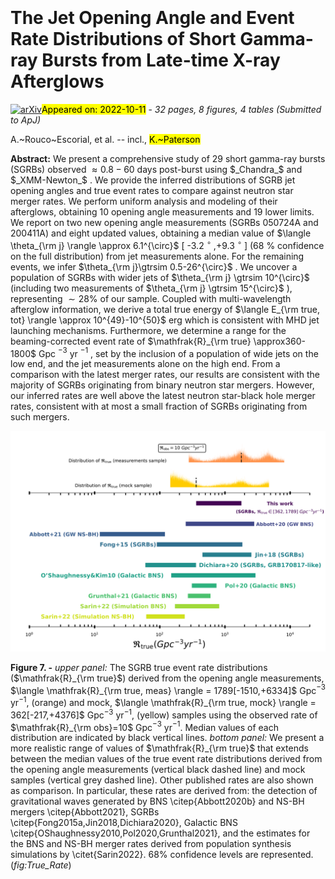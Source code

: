 <div class="macros" style="visibility:hidden;">
$\newcommand{\ensuremath}{}$
$\newcommand{\xspace}{}$
$\newcommand{\object}[1]{\texttt{#1}}$
$\newcommand{\farcs}{{.}''}$
$\newcommand{\farcm}{{.}'}$
$\newcommand{\arcsec}{''}$
$\newcommand{\arcmin}{'}$
$\newcommand{\ion}[2]{#1#2}$
$\newcommand{\textsc}[1]{\textrm{#1}}$
$\newcommand{\hl}[1]{\textrm{#1}}$
$\newcommand{\footnote}[1]{}$
$\newcommand{\vdag}{(v)^\dagger}$
$\newcommand$
$\newcommand$
$\newcommand{\raf}[1]{\textcolor{orange}{#1}}$
$\newcommand{\NU}{\affiliation{Center for Interdisciplinary Exploration and Research in Astrophysics (CIERA) and Department of Physics and Astronomy, Northwestern University, 1800 Sherman Ave, Evanston, IL 60201, USA}}$
$\newcommand{\GSFC}{\affiliation{NASA Goddard Space Flight Center, University of Maryland, Baltimore County, Greenbelt, MD 20771, USA}}$
$\newcommand{\CfA}{\affiliation{Center for Astrophysics\:|\:Harvard \& Smithsonian, 60 Garden St. Cambridge, MA 02138, USA}}$
$\newcommand{\Einstein}{\altaffiliation{NASA Einstein Fellow}}$
$\newcommand{\NASA}{\altaffiliation{NASA Postdoctoral Fellow}}$
$\newcommand{\UAH}{\affiliation{Center for Space Plasma and Aeronomic Research, University of Alabama in Huntsville, 320 Sparkman Drive, Huntsville, AL 35899, USA}}$
$\newcommand{\USRA}{\affiliation{Science and Technology Institute, Universities Space Research Association, Huntsville, AL 35805, USA}}$
$\newcommand{\Arizona}{\affiliation{University of Arizona, Steward Observatory, 933 N. Cherry Avenue, Tucson, AZ 85721, USA}}$
$\newcommand{\Bath}{\affiliation{Department of Physics, University of Bath, Claverton Down, Bath, BA2 7AY, UK}}$
$\newcommand{\OU}{\affiliation{Astrophysical Institute, Department of Physics and Astronomy, 251B Clippinger Lab, Ohio University, Athens, OH 45701, USA}}$
$\newcommand{\Adler}{\affiliation{The Adler Planetarium, Chicago, IL 60605, USA}}$
$\newcommand{\GeminiN}{\affiliation{Gemini Observatory/NSF's NOIRLab, 670 N. A'ohoku Place, Hilo, HI, 96720, USA}}$
$\newcommand{\UMD}{\affiliation{Joint Space-Science Institute, University of Maryland, College Park, MD 20742, USA}}$
$\newcommand{\GWU}{\affiliation{Department of Physics, The George Washington University, Washington, DC 20052, USA}}$
$\newcommand{\Leicester}{\affiliation{School of Physics and Astronomy, University of Leicester, University Road, Leicester, LE1 7RH, UK}}$
$\newcommand{\Marin}{\affiliation{College of Marin, 120 Kent Avenue, Kentfield 94904 CA, USA}}$
$\newcommand{\UVI}{\affiliation{University of the Virgin Islands, \#2 Brewers bay road, Charlotte Amalie, 00802 USVI, USA}}$
$\newcommand{\Radboud}{\affiliation{Department of Astrophysics/IMAPP, Radboud University, 6525 AJ Nijmegen, The Netherlands}}$
$\newcommand{\Warwick}{\affiliation{Department of Physics, University of Warwick, Coventry, CV4 7AL, UK}}$
$\newcommand{\Birmingham}{\affiliation{Birmingham Institute for Gravitational Wave Astronomy and School of Physics and Astronomy, University of Birmingham, Birmingham B15 2TT, UK}}$
$\newcommand{\Edinburgh}{\affiliation{Institute for Astronomy, University of Edinburgh, Royal Observatory, Blackford Hill, EH9 3HJ, UK}}$
$\newcommand{\Caltech}{\affiliation{Cahill Center for Astrophysics, California Institute of Technology, 1200 E. California Blvd. Pasadena, CA 91125, USA}}$
$\newcommand{\LJMU}{\affiliation{Astrophysics Research Institute, Liverpool John Moores University, 146 Brownlow Hill, Liverpool L3 5RF, UK}}$
$\newcommand{ÇA}{\affiliation{Center for Computational Astrophysics, Flatiron Institute, 162 W. 5th Avenue, New York, NY 10011, USA}}$
$\newcommand{\Columbia}{\affiliation{Department of Physics and Columbia Astrophysics Laboratory, Columbia University, New York, NY 10027, USA}}$
$\newcommand{\CRESST}{\affiliation{Center for Research and Exploration in Space Science and Technology (CRESST) and NASA Goddard Space Flight Center, Greenbelt, MD 20771, USA}}$
$\newcommand{\Maryland}{\affiliation{Department of Physics, University of Maryland, Baltimore County, 1000 Hilltop Circle, Baltimore, MD 21250, USA}}$
$\newcommand{\MPIA}{\affiliation{Max-Planck-Institut für Astronomie (MPIA), Königstuhl 17, 69117 Heidelberg, Germany}}$
$\newcommand{\Berkely}{\affiliation{Department of Astronomy, University of California, Berkeley, CA 94720-3411, USA}}$
$\newcommand{\IU}{\affiliation{Department of Astronomy, Indiana University, Bloomington, IN 47405-7105, USA}}$
$\newcommand{\Cornell}{\affiliation{Department of Astronomy, Cornell University, 404 Space Sciences Building, Ithaca, NY 14853, USA}}$
$\newcommand{\UChicago}{\affiliation{University of Chicago, 5801 S Ellis Ave, Chicago, IL 60637, USA}}$
$\newcommand{\Utah}{\affiliation{Department of Physics and Astronomy, University of Utah, James Fletcher Building, Salt Lake City, UT 84112,USA}}$
$\newcommand{\}{ra}$
$\newcommand{\}{dec}$
$\newcommand{\nod}{\nodata}$</div>

<div class="macros" style="visibility:hidden;">
$\newcommand{\ensuremath}{}$
$\newcommand{\xspace}{}$
$\newcommand{\object}[1]{\texttt{#1}}$
$\newcommand{\farcs}{{.}''}$
$\newcommand{\farcm}{{.}'}$
$\newcommand{\arcsec}{''}$
$\newcommand{\arcmin}{'}$
$\newcommand{\ion}[2]{#1#2}$
$\newcommand{\textsc}[1]{\textrm{#1}}$
$\newcommand{\hl}[1]{\textrm{#1}}$
$\newcommand{\footnote}[1]{}$
$\newcommand{\vdag}{(v)^\dagger}$
$\newcommand$
$\newcommand$
$\newcommand{\raf}[1]{\textcolor{orange}{#1}}$
$\newcommand{\NU}{\affiliation{Center for Interdisciplinary Exploration and Research in Astrophysics (CIERA) and Department of Physics and Astronomy, Northwestern University, 1800 Sherman Ave, Evanston, IL 60201, USA}}$
$\newcommand{\GSFC}{\affiliation{NASA Goddard Space Flight Center, University of Maryland, Baltimore County, Greenbelt, MD 20771, USA}}$
$\newcommand{\CfA}{\affiliation{Center for Astrophysics\:|\:Harvard \& Smithsonian, 60 Garden St. Cambridge, MA 02138, USA}}$
$\newcommand{\Einstein}{\altaffiliation{NASA Einstein Fellow}}$
$\newcommand{\NASA}{\altaffiliation{NASA Postdoctoral Fellow}}$
$\newcommand{\UAH}{\affiliation{Center for Space Plasma and Aeronomic Research, University of Alabama in Huntsville, 320 Sparkman Drive, Huntsville, AL 35899, USA}}$
$\newcommand{\USRA}{\affiliation{Science and Technology Institute, Universities Space Research Association, Huntsville, AL 35805, USA}}$
$\newcommand{\Arizona}{\affiliation{University of Arizona, Steward Observatory, 933 N. Cherry Avenue, Tucson, AZ 85721, USA}}$
$\newcommand{\Bath}{\affiliation{Department of Physics, University of Bath, Claverton Down, Bath, BA2 7AY, UK}}$
$\newcommand{\OU}{\affiliation{Astrophysical Institute, Department of Physics and Astronomy, 251B Clippinger Lab, Ohio University, Athens, OH 45701, USA}}$
$\newcommand{\Adler}{\affiliation{The Adler Planetarium, Chicago, IL 60605, USA}}$
$\newcommand{\GeminiN}{\affiliation{Gemini Observatory/NSF's NOIRLab, 670 N. A'ohoku Place, Hilo, HI, 96720, USA}}$
$\newcommand{\UMD}{\affiliation{Joint Space-Science Institute, University of Maryland, College Park, MD 20742, USA}}$
$\newcommand{\GWU}{\affiliation{Department of Physics, The George Washington University, Washington, DC 20052, USA}}$
$\newcommand{\Leicester}{\affiliation{School of Physics and Astronomy, University of Leicester, University Road, Leicester, LE1 7RH, UK}}$
$\newcommand{\Marin}{\affiliation{College of Marin, 120 Kent Avenue, Kentfield 94904 CA, USA}}$
$\newcommand{\UVI}{\affiliation{University of the Virgin Islands, \#2 Brewers bay road, Charlotte Amalie, 00802 USVI, USA}}$
$\newcommand{\Radboud}{\affiliation{Department of Astrophysics/IMAPP, Radboud University, 6525 AJ Nijmegen, The Netherlands}}$
$\newcommand{\Warwick}{\affiliation{Department of Physics, University of Warwick, Coventry, CV4 7AL, UK}}$
$\newcommand{\Birmingham}{\affiliation{Birmingham Institute for Gravitational Wave Astronomy and School of Physics and Astronomy, University of Birmingham, Birmingham B15 2TT, UK}}$
$\newcommand{\Edinburgh}{\affiliation{Institute for Astronomy, University of Edinburgh, Royal Observatory, Blackford Hill, EH9 3HJ, UK}}$
$\newcommand{\Caltech}{\affiliation{Cahill Center for Astrophysics, California Institute of Technology, 1200 E. California Blvd. Pasadena, CA 91125, USA}}$
$\newcommand{\LJMU}{\affiliation{Astrophysics Research Institute, Liverpool John Moores University, 146 Brownlow Hill, Liverpool L3 5RF, UK}}$
$\newcommand{ÇA}{\affiliation{Center for Computational Astrophysics, Flatiron Institute, 162 W. 5th Avenue, New York, NY 10011, USA}}$
$\newcommand{\Columbia}{\affiliation{Department of Physics and Columbia Astrophysics Laboratory, Columbia University, New York, NY 10027, USA}}$
$\newcommand{\CRESST}{\affiliation{Center for Research and Exploration in Space Science and Technology (CRESST) and NASA Goddard Space Flight Center, Greenbelt, MD 20771, USA}}$
$\newcommand{\Maryland}{\affiliation{Department of Physics, University of Maryland, Baltimore County, 1000 Hilltop Circle, Baltimore, MD 21250, USA}}$
$\newcommand{\MPIA}{\affiliation{Max-Planck-Institut für Astronomie (MPIA), Königstuhl 17, 69117 Heidelberg, Germany}}$
$\newcommand{\Berkely}{\affiliation{Department of Astronomy, University of California, Berkeley, CA 94720-3411, USA}}$
$\newcommand{\IU}{\affiliation{Department of Astronomy, Indiana University, Bloomington, IN 47405-7105, USA}}$
$\newcommand{\Cornell}{\affiliation{Department of Astronomy, Cornell University, 404 Space Sciences Building, Ithaca, NY 14853, USA}}$
$\newcommand{\UChicago}{\affiliation{University of Chicago, 5801 S Ellis Ave, Chicago, IL 60637, USA}}$
$\newcommand{\Utah}{\affiliation{Department of Physics and Astronomy, University of Utah, James Fletcher Building, Salt Lake City, UT 84112,USA}}$
$\newcommand{\}{ra}$
$\newcommand{\}{dec}$
$\newcommand{\nod}{\nodata}$</div>



<div id="title">

# The Jet Opening Angle and Event Rate Distributions of Short Gamma-ray Bursts from Late-time X-ray Afterglows

</div>
<div id="comments">

[![arXiv](https://img.shields.io/badge/arXiv-2210.05695-b31b1b.svg)](https://arxiv.org/abs/2210.05695)<mark>Appeared on: 2022-10-11</mark> - _32 pages, 8 figures, 4 tables (Submitted to ApJ)_

</div>
<div id="authors">

A.~Rouco~Escorial, et al. -- incl., <mark>K.~Paterson</mark>

</div>
<div id="abstract">

**Abstract:** We present a comprehensive study of 29 short gamma-ray bursts (SGRBs) observed $\approx 0.8-60$ days post-burst using $_Chandra_$ and $_XMM-Newton_$ . We provide the inferred distributions of SGRB jet opening angles and true event rates to compare against neutron star merger rates. We perform uniform analysis and modeling of their afterglows, obtaining 10 opening angle measurements and 19 lower limits. We report on two new opening angle measurements (SGRBs 050724A and 200411A) and eight updated values, obtaining a median value of $\langle \theta_{\rm j} \rangle \approx 6.1^{\circ}$ [ -3.2 $^{\circ}$ ,+9.3 $^{\circ}$ ] (68 \% confidence on the full distribution) from jet measurements alone. For the remaining events, we infer $\theta_{\rm j}\gtrsim 0.5-26^{\circ}$ . We uncover a population of SGRBs with wider jets of $\theta_{\rm j} \gtrsim 10^{\circ}$ (including two measurements of $\theta_{\rm j} \gtrsim 15^{\circ}$ ), representing $\sim 28\%$ of our sample. Coupled with multi-wavelength afterglow information, we derive a total true energy of $\langle E_{\rm true, tot} \rangle \approx 10^{49}-10^{50}$ erg which is consistent with MHD jet launching mechanisms. Furthermore, we determine a range for the beaming-corrected event rate of $\mathfrak{R}_{\rm true} \approx360-1800$ Gpc $^{-3}$ yr $^{-1}$ , set by the inclusion of a population of wide jets on the low end, and the jet measurements alone on the high end. From a comparison with the latest merger rates, our results are consistent with the majority of SGRBs originating from binary neutron star mergers. However, our inferred rates are well above the latest neutron star-black hole merger rates, consistent with at most a small fraction of SGRBs originating from such mergers.

</div>

<div id="div_fig1">

<img src="tmp_2210.05695/./TrueRate_paper.png" alt="Fig7" width="100%"/>

**Figure 7. -** _upper panel:_ The SGRB true event rate distributions ($\mathfrak{R}_{\rm true}$) derived from the opening angle measurements, $\langle \mathfrak{R}_{\rm true, meas} \rangle = 1789[-1510,+6334]$ Gpc$^{-3}$ yr$^{-1}$, (orange) and mock, $\langle \mathfrak{R}_{\rm true, mock} \rangle = 362[-217,+4376]$ Gpc$^{-3}$ yr$^{-1}$, (yellow) samples using the observed rate of $\mathfrak{R}_{\rm obs}=10$ Gpc$^{-3}$ yr$^{-1}$. Median values of each distribution are indicated by black vertical lines. _bottom panel:_ We present a more realistic range of values of $\mathfrak{R}_{\rm true}$ that extends between the median values of the true event rate distributions derived from the opening angle measurements (vertical black dashed line) and mock samples (vertical grey dashed line). Other published rates are also shown as comparison. In particular, these rates are derived from: the detection of gravitational waves generated by BNS \citep{Abbott2020b} and NS-BH mergers \citep{Abbott2021}, SGRBs \citep{Fong2015a,Jin2018,Dichiara2020}, Galactic BNS \citep{OShaughnessy2010,Pol2020,Grunthal2021}, and the estimates for the BNS and NS-BH merger rates derived from population synthesis simulations by \citet{Sarin2022}. 68\% confidence levels are represented. (*fig:True_Rate*)

</div>
<div id="div_fig2">

<img src="tmp_2210.05695/./rate_CDF_paper.png" alt="Fig2" width="100%"/>

**Figure 2. -** The CDFs of true event rates for the opening angle measurement sample (orange solid line) and the mock sample including wide jets (yellow dashed line) assuming an observed local rate of $\mathfrak{R}_{\rm obs} \approx 10$ Gpc$^{-3}$ yr$^{-1}$. Comparing both distributions, we see that a larger number of wider jet opening angles in our sample would lead to a more constrained true event rate median value. (*fig:true_event_rate*)

</div>
<div id="div_fig3">

<img src="tmp_2210.05695/./ALL_flux_LC.png" alt="Fig4" width="100%"/>

**Figure 4. -** Unabsorbed X-ray flux ($0.3-10$ keV)  afterglow light curves of the 29 SGRBs in our sample. _Swift_ observations are represented as follows: WT-mode data with light grey thin diamond, and PC-mode data with dark grey circles. _Chandra_ and _XMM-Newton_ detections are depicted with dark blue squares and pink diamonds, respectively. The X-ray flux upper limits (3$\sigma$) for both observatories are shown with light blue and light pink triangles, respectively. (*fig:latetime_observations*)

</div>